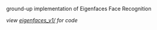 ground-up implementation of Eigenfaces Face Recognition 

*view [eigenfaces_v1/](eigenfaces_v1/) for code*
